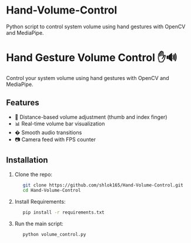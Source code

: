 # Hand-Volume-Control
Python script to control system volume using hand gestures with OpenCV and MediaPipe.


# Hand Gesture Volume Control ✋🔊

Control your system volume using hand gestures with OpenCV and MediaPipe.

## Features
- 📏 Distance-based volume adjustment (thumb and index finger)
- 📊 Real-time volume bar visualization
- � Smooth audio transitions
- 📷 Camera feed with FPS counter

## Installation
1. Clone the repo:
   ```bash
      git clone https://github.com/shlok165/Hand-Volume-Control.git
      cd Hand-Volume-Control

2. Install Requirements:
   ```bash
      pip install -r requirements.txt

3. Run the main script:
   ```bash
      python volume_control.py
